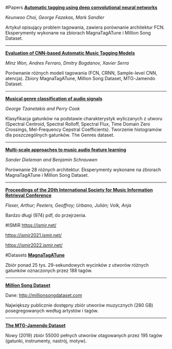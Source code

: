 #Papers
[**Automatic tagging using deep convolutional neural networks**](https://arxiv.org/pdf/1606.00298.pdf)

*Keunwoo Choi, George Fazekas, Mark Sandler*

Artykuł opisujący problem tagowania, zawiera porównanie architektur FCN. Eksperymenty wykonane na zbiorach MagnaTagATune i Million Song Dataset.

---

[**Evaluation of CNN-based Automatic Music Tagging Models**](https://arxiv.org/pdf/2006.00751.pdf)

*Minz Won, Andres Ferraro, Dmitry Bogdanov, Xavier Serra*

Porównanie różnych modeli tagowania (FCN, CRNN, Sample-level CNN, atencja). Zbiory MagnaTagATune, Million Song Dataset, MTG-Jamendo Dataset.
 

---

[**Musical genre classification of audio signals**](https://ieeexplore-1ieee-1org-1irjk11yg02a0.eczyt.bg.pw.edu.pl/stamp/stamp.jsp?tp=&arnumber=1021072)

*George Tzanetakis and Perry Cook* 

Klasyfikacja gatunków na podstawie charakterystyk wyliczanych z utworu (Spectral Centroid, Spectral Rolloff, Spectral Flux, Time Domain Zero Crossings, Mel-Frequency Cepstral Coefficients). Tworzenie histogramów dla poszczególnych gatunków. The Genres dataset.

---

[**Multi-scale approaches to music audio feature learning**](https://ismir2013.ismir.net/wp-content/uploads/2013/09/69_Paper.pdf)

*Sander Dieleman and Benjamin Schrauwen*

Porównanie 28 różnych architektur. Eksperymenty wykonane na zbiorach MagnaTagATune i Million Song Dataset.

---

[**Proceedings of the 20th International Society for Music Information Retrieval Conference**](https://repository.tudelft.nl/islandora/object/uuid:c174997a-9c66-4e9c-a1fe-04d86dc14e42/datastream/OBJ)

*Flexer, Arthur; Peeters, Geoffroy; Urbano, Julián; Volk, Anja*

Bardzo długi (974) pdf, do przejrzenia. 

#ISMIR
https://ismir.net/

https://ismir2021.ismir.net/

https://ismir2022.ismir.net/

#Datasets
[**MagnaTagATune**](https://mirg.city.ac.uk/codeapps/the-magnatagatune-dataset)

Zbiór ponad 25 tys. 29-sekundowych wycinków z utworów różnych gatunków oznaczonych przez 188 tagów.

---

[**Million Song Dataset**](https://www.researchgate.net/publication/220723656_The_Million_Song_Dataset)

Dane: http://millionsongdataset.com

Największy publicznie dostępny zbiór utworów muzycznych (280 GB) posegregowanych według artystów i tagów.

---

[**The MTG-Jamendo Dataset**](https://github.com/MTG/mtg-jamendo-dataset)

Nowy (2019) zbiór 55000 pełnych utworów otagowanych przez 195 tagów (gatunki, instrumenty, nastrój, motyw).
